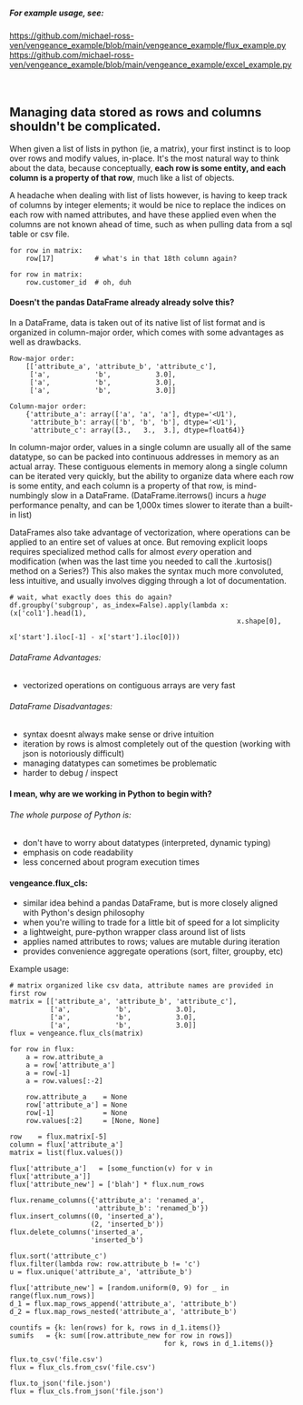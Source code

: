 ##### For example usage, see:
https://github.com/michael-ross-ven/vengeance_example/blob/main/vengeance_example/flux_example.py
<br/>
https://github.com/michael-ross-ven/vengeance_example/blob/main/vengeance_example/excel_example.py
<br/>
<br/>
<br/>

## Managing data stored as rows and columns shouldn't be complicated.

When given a list of lists in python (ie, a matrix), your first instinct is to loop over rows and modify values, in-place. It's the most 
natural way to think about the data, because conceptually, **each row is some entity, and each column is a property of that row**, much 
like a list of objects.

A headache when dealing with list of lists however, is having to keep track of columns by integer elements; it would be nice to replace 
the indices on each row with named attributes, and have these applied even when the columns are not known ahead of time, such as when 
pulling data from a sql table or csv file.

    for row in matrix:
        row[17]          # what's in that 18th column again?

    for row in matrix:
        row.customer_id  # oh, duh


#### Doesn't the pandas DataFrame already already solve this?
In a DataFrame, data is taken out of its native list of list format and is organized in column-major order, which comes with some 
advantages as well as drawbacks.

    Row-major order:
        [['attribute_a', 'attribute_b', 'attribute_c'],
         ['a',           'b',           3.0],
         ['a',           'b',           3.0],
         ['a',           'b',           3.0]]

    Column-major order:
        {'attribute_a': array(['a', 'a', 'a'], dtype='<U1'),
         'attribute_b': array(['b', 'b', 'b'], dtype='<U1'),
         'attribute_c': array([3.,   3.,  3.], dtype=float64)}


In column-major order, values in a single column are usually all of the same datatype, so can be packed into continuous 
addresses in memory as an actual array. These contiguous elements in memory along a single column can be iterated very quickly, 
but the ability to organize data where each row is some entity, and each column is a property of that row, is mind-numbingly slow 
in a DataFrame. (DataFrame.iterrows() incurs a *huge* performance penalty, and can be 1,000x times slower to iterate than a built-in list)

DataFrames also take advantage of vectorization, where operations can be applied to an entire set of values at once. 
But removing explicit loops requires specialized method calls for almost *every* operation and modification (when was 
the last time you needed to call the .kurtosis() method on a Series?) This also makes the syntax much more convoluted, 
less intuitive, and usually involves digging through a lot of documentation. 

    # wait, what exactly does this do again?
    df.groupby('subgroup', as_index=False).apply(lambda x: (x['col1'].head(1), 
                                                            x.shape[0], 
                                                            x['start'].iloc[-1] - x['start'].iloc[0]))


###### DataFrame Advantages:
* vectorized operations on contiguous arrays are very fast

###### DataFrame Disadvantages:
* syntax doesnt always make sense or drive intuition
* iteration by rows is almost completely out of the question (working with json is notoriously difficult)
* managing datatypes can sometimes be problematic
* harder to debug / inspect


#### I mean, why are we working in Python to begin with?
###### The whole purpose of Python is:
* don't have to worry about datatypes (interpreted, dynamic typing)
* emphasis on code readability
* less concerned about program execution times


#### vengeance.flux_cls:
* similar idea behind a pandas DataFrame, but is more closely aligned with Python's design philosophy
* when you're willing to trade for a little bit of speed for a lot simplicity
* a lightweight, pure-python wrapper class around list of lists
* applies named attributes to rows; values are mutable during iteration
* provides convenience aggregate operations (sort, filter, groupby, etc)


Example usage:

    # matrix organized like csv data, attribute names are provided in first row
    matrix = [['attribute_a', 'attribute_b', 'attribute_c'],
              ['a',           'b',           3.0],
              ['a',           'b',           3.0],
              ['a',           'b',           3.0]]
    flux = vengeance.flux_cls(matrix)

    for row in flux:
        a = row.attribute_a
        a = row['attribute_a']
        a = row[-1]
        a = row.values[:-2]

        row.attribute_a    = None
        row['attribute_a'] = None
        row[-1]            = None
        row.values[:2]     = [None, None]

    row    = flux.matrix[-5]
    column = flux['attribute_a']
    matrix = list(flux.values())
    
    flux['attribute_a']   = [some_function(v) for v in flux['attribute_a']]
    flux['attribute_new'] = ['blah'] * flux.num_rows

    flux.rename_columns({'attribute_a': 'renamed_a',
                         'attribute_b': 'renamed_b'})
    flux.insert_columns((0, 'inserted_a'),
                        (2, 'inserted_b'))
    flux.delete_columns('inserted_a',
                        'inserted_b')

    flux.sort('attribute_c')
    flux.filter(lambda row: row.attribute_b != 'c')
    u = flux.unique('attribute_a', 'attribute_b')

    flux['attribute_new'] = [random.uniform(0, 9) for _ in range(flux.num_rows)]
    d_1 = flux.map_rows_append('attribute_a', 'attribute_b')
    d_2 = flux.map_rows_nested('attribute_a', 'attribute_b')

    countifs = {k: len(rows) for k, rows in d_1.items()}
    sumifs   = {k: sum([row.attribute_new for row in rows])
                                          for k, rows in d_1.items()}

    flux.to_csv('file.csv')
    flux = flux_cls.from_csv('file.csv')

    flux.to_json('file.json')
    flux = flux_cls.from_json('file.json')

